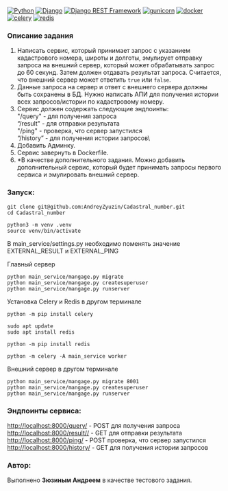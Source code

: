 [![Python](https://img.shields.io/badge/-Python-464646?style=flat-square&logo=Python)](https://www.python.org/)
[![Django](https://img.shields.io/badge/-Django-464646?style=flat-square&logo=Django)](https://www.djangoproject.com/)
[![Django REST Framework](https://img.shields.io/badge/-Django%20REST%20Framework-464646?style=flat-square&logo=Django%20REST%20Framework)](https://www.django-rest-framework.org/)
[![gunicorn](https://img.shields.io/badge/-gunicorn-464646?style=flat-square&logo=gunicorn)](https://gunicorn.org/)
[![docker](https://img.shields.io/badge/-Docker-464646?style=flat-square&logo=docker)](https://www.docker.com/)
[![celery](https://img.shields.io/badge/-celery-464646?style=flat-square&logo=celery)](https://docs.celeryq.dev/)
[![redis](https://img.shields.io/badge/-redis-464646?style=flat-square&logo=redis)](https://redis.io/)


### Описание задания
1. Написать сервис, который принимает запрос с указанием кадастрового номера, широты и долготы, эмулирует отправку запроса на внешний сервер, который может обрабатывать запрос до 60 секунд. Затем должен отдавать результат запроса. Считается, что внешний сервер может ответить `true` или `false`.
2. Данные запроса на сервер и ответ с внешнего сервера должны быть сохранены в БД. Нужно написать АПИ для получения истории всех запросов/истории по кадастровому номеру.
3. Сервис должен содержать следующие эндпоинты:\
"/query" - для получения запроса\
“/result" - для отправки результата\
"/ping" - проверка, что  сервер запустился\
“/history” - для получения истории запросов\
4. Добавить Админку.
5. Сервис завернуть в Dockerfile.
6. *В качестве дополнительного задания. Можно добавить дополнительный сервис, который будет принимать запросы первого сервиса и эмулировать внешний сервер.


### Запуск:
```
git clone git@github.com:AndreyZyuzin/Cadastral_number.git
cd Cadastral_number

python3 -m venv .venv
source venv/bin/activate
```

В main_service/settings.py необходимо поменять значение 
EXTERNAL_RESULT и EXTERNAL_PING

Главный сервер
```
python main_service/mangage.py migrate
python main_service/mangage.py createsuperuser
python main_service/mangage.py runserver
```


Установка Celery и Redis в другом терминале
```
python -m pip install celery

sudo apt update
sudo apt install redis

python -m pip install redis

python -m celery -A main_service worker
```

Внешний сервер в другом терминале
```
python main_service/mangage.py migrate 8001
python main_service/mangage.py createsuperuser
python main_service/mangage.py runserver
```

### Эндпоинты сервиса:

[http://localhost:8000/query/](http://localhost:8000/query/) - POST для получения запроса
[http://localhost:8000/result/<id>/](http://localhost:8000/result/1/) - GET для отправки результата
[http://localhost:8000/ping/](http://localhost:8000/ping/) - POST проверка, что  сервер запустился
[http://localhost:8000/history/](http://localhost:8000/history/) - GET для получения истории запросов


### Автор:
Выполнено **Зюзиным Андреем** в качестве тестового задания.
